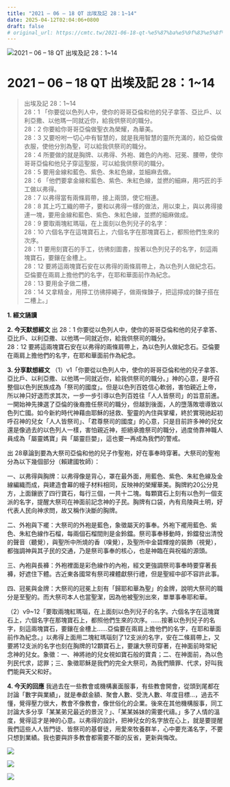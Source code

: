 ```yaml
---
title: "2021 – 06 – 18 QT 出埃及記 28：1~14"
date: 2025-04-12T02:04:06+0800
draft: false
# original_url: https://cmtc.tw/2021-06-18-qt-%e5%87%ba%e5%9f%83%e5%8f%8a%e8%a8%98-28%ef%bc%9a114
---
```


![2021 – 06 – 18 QT 出埃及記 28：1\~14](/images/qt.jpg   "2021 – 06 – 18 QT 出埃及記 28：1\~14")

# 2021 – 06 – 18 QT 出埃及記 28：1\~14

> 出埃及記 28：1\~14  
> 28：1 「你要從以色列人中，使你的哥哥亞倫和他的兒子拿答、亞比戶、以利亞撒、以他瑪一同就近你，給我供祭司的職分。  
> 28：2 你要給你哥哥亞倫做聖衣為榮耀，為華美。  
> 28：3 又要吩咐一切心中有智慧的，就是我用智慧的靈所充滿的，給亞倫做衣服，使他分別為聖，可以給我供祭司的職分。  
> 28：4 所要做的就是胸牌、以弗得、外袍、雜色的內袍、冠冕、腰帶，使你哥哥亞倫和他兒子穿這聖服，可以給我供祭司的職分。  
> 28：5 要用金線和藍色、紫色、朱紅色線，並細麻去做。  
> 28：6 「他們要拿金線和藍色、紫色、朱紅色線，並撚的細麻，用巧匠的手工做以弗得。  
> 28：7 以弗得當有兩條肩帶，接上兩頭，使它相連。  
> 28：8 其上巧工織的帶子，要和以弗得一樣的做法，用以束上，與以弗得接連一塊，要用金線和藍色、紫色、朱紅色線，並撚的細麻做成。  
> 28：9 要取兩塊紅瑪瑙，在上面刻以色列兒子的名字：  
> 28：10 六個名字在這塊寶石上，六個名字在那塊寶石上，都照他們生來的次序。  
> 28：11 要用刻寶石的手工，彷彿刻圖書，按著以色列兒子的名字，刻這兩塊寶石，要鑲在金槽上。  
> 28：12 要將這兩塊寶石安在以弗得的兩條肩帶上，為以色列人做紀念石。亞倫要在兩肩上擔他們的名字，在耶和華面前作為紀念。  
> 28：13 要用金子做二槽，  
> 28：14 又拿精金，用擰工彷彿擰繩子，做兩條鍊子，把這擰成的鍊子搭在二槽上。」

**1. 經文誦讀**

**2.  今天默想經文**
出 28：1 你要從以色列人中，使你的哥哥亞倫和他的兒子拿答、亞比戶、以利亞撒、以他瑪一同就近你，給我供祭司的職分。  
28：12 要將這兩塊寶石安在以弗得的兩條肩帶上，為以色列人做紀念石。亞倫要在兩肩上擔他們的名字，在耶和華面前作為紀念。

**3. 分享默想經文**
（1）v1「你要從以色列人中，使你的哥哥亞倫和他的兒子拿答、亞比戶、以利亞撒、以他瑪一同就近你，給我供祭司的職分。」神的心意，是呼召整個以色列民族成為「祭司的國度」。但是以色列百姓信心軟弱，害怕親近上帝，所以神只好退而求其次，一步一步引導以色列百姓往「人人皆祭司」的旨意前進。一開始神先揀選了亞倫的後裔擔任祭司的職分，但越到後面，人的墮落敗壞導致以色列亡國。如今新約時代神藉由耶穌的拯救、聖靈的內住與掌權，終於實現祂起初呼召神的兒女「人人皆祭司」、「君尊祭司的國度」的心意，只是目前許多神的兒女還是像過去的以色列人一樣，害怕親近神，拒絕承擔祭司的職分，過度倚靠神職人員成為「屬靈媽寶」與「屬靈巨嬰」，這也要一再成為我們的警戒。

出 28章論到要為大祭司亞倫和他的兒子作聖袍，好在事奉時穿著。大祭司的聖袍分為以下幾個部分（賴建國牧師）：

一、以弗得與胸牌：以弗得像是背心，罩在最外面，用藍色、紫色、朱紅色線及金線編織而成，與建造會幕的幔子材料相同，反映神的榮耀華美。胸牌約20公分見方，上面鑲嵌了四行寶石，每行三個，一共十二塊。每顆寶石上刻有以色列一個支派的名字，提醒大祭司在神面前記念神的子民。胸牌有口袋，內有烏陵與土明，好代表人民向神求問，故又稱作決斷的胸牌。

二、外袍與下襬：大祭司的外袍是藍色，象徵屬天的事奉。外袍下襬用藍色、紫色、朱紅色線作石榴，每兩個石榴間則是金鈴鐺。祭司事奉移動時，鈴鐺發出清悅的聲音（聽覺），與聖所中所燒的香（嗅覺），及聖所中金碧輝煌的裝飾（視覺），都強調神與其子民的交通，乃是祭司事奉的核心，也是神臨在與祝福的源頭。

三、內袍與長褲：外袍裡面是彩色線作的內袍，經文更強調祭司事奉時要穿著長褲，好遮住下體。古近東各國常有祭司裸體獻祭行禮，但是聖經中卻不容許此事。

四、冠冕與金牌：大祭司的冠冕上刻有「歸耶和華為聖」的金牌，說明大祭司的職分是至聖的。而大祭司本人也當聖潔，因為他被聖別出來，單單事奉耶和華。

（2）v9\~12「要取兩塊紅瑪瑙，在上面刻以色列兒子的名字。六個名字在這塊寶石上，六個名字在那塊寶石上，都照他們生來的次序。……按著以色列兒子的名字，刻這兩塊寶石，要鑲在金槽上……亞倫要在兩肩上擔他們的名字，在耶和華面前作為紀念。」以弗得上面用二塊紅瑪瑙刻了12支派的名字，安在二條肩帶上，又要將12支派的名字也刻在胸牌的12顆寶石上，要讓大祭司穿著，在神面前時常紀念神的兒女。象徵：一、神將祂的兒女視如寶石般的寶貴；二、在神面前，為以色列民代求，認罪；三、象徵耶穌是我們的完全大祭司，為我們贖罪、代求，好叫我們能與天父和好。

**4. 今天的回應**
我過去在一些教會或機構裏面服事，有些教會開會，從頭到尾都在討論「數字與業績」，就是奉獻金額、聚會人數、受洗人數、年度目標…，過去不懂，覺得壓力很大，教會不像教會，像世俗化的企業。後來在其他機構服事，同工討論大多分享「某某弟兄最近的景況？」、「某某姊妹的需要代禱。」多了人情的溫度，覺得這才是神的心意。以弗得的設計，把神兒女的名字放在心上，就是要提醒我們這些人人皆門徒、皆祭司的基督徒，用愛來牧養群羊，心中要充滿名字，不要只想到業績。我也要與許多教會都需要不斷的反省，更新與悔改。

![](/images/202106191.jpg)

![](/images/202106192.jpg)

![](/images/202106193.jpg)
